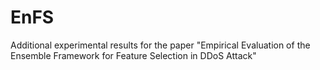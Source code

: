 # EnFS
Additional experimental results for the paper "Empirical Evaluation of the Ensemble Framework for Feature Selection in DDoS Attack"
